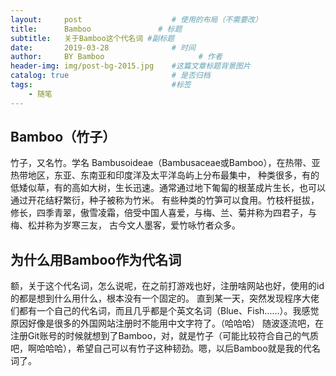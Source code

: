 ```yaml
---
layout:     post                    # 使用的布局（不需要改）
title:      Bamboo               # 标题 
subtitle:   关于Bamboo这个代名词 #副标题
date:       2019-03-28              # 时间
author:     BY Bamboo                     # 作者
header-img: img/post-bg-2015.jpg    #这篇文章标题背景图片
catalog: true                       # 是否归档
tags:                               #标签
    - 随笔
---
```


## Bamboo（竹子）
竹子，又名竹。学名 Bambusoideae（Bambusaceae或Bamboo），在热带、亚热带地区，东亚、东南亚和印度洋及太平洋岛屿上分布最集中，
种类很多，有的低矮似草，有的高如大树，生长迅速。通常通过地下匍匐的根茎成片生长，也可以通过开花结籽繁衍，种子被称为竹米。
有些种类的竹笋可以食用。竹枝杆挺拔，修长，四季青翠，傲雪凌霜，倍受中国人喜爱，与梅、兰、菊并称为四君子，与梅、松并称为岁寒三友，
古今文人墨客，爱竹咏竹者众多。
## 为什么用Bamboo作为代名词
额，关于这个代名词，怎么说呢，在之前打游戏也好，注册啥网站也好，使用的id的都是想到什么用什么，根本没有一个固定的。
直到某一天，突然发现程序大佬们都有一个自己的代名词，而且几乎都是个英文名词（Blue、Fish……）。我感觉原因好像是很多的外国网站注册时不能用中文字符了。（哈哈哈）
随波逐流吧，在注册Git账号的时候就想到了Bamboo，对，就是竹子（可能比较符合自己的气质吧，啊哈哈哈），希望自己可以有竹子这种韧劲。嗯，以后Bamboo就是我的代名词了。
